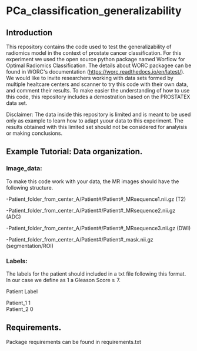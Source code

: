 # PCa_classification_generalizability


## Introduction 

This repository contains the code used to test the generalizability of radiomics model in the context of prostate cancer classification. For this experiment we used the open source python package named Worflow for Optimal Radiomics Classification. The details about WORC packagee can be found in WORC's documentation (https://worc.readthedocs.io/en/latest/).  We would like to invite researchers working with data sets formed by multiple healtcare centers and scanner to try this code with their own data, and comment their results. To make easier the understanding of how to use this code, this repository includes a demostration based on the PROSTATEX data set. 

Disclaimer: The data inside this repository is limited and is meant to be used only as example to learn how to adapt yuour data to this experiment. The results obtained with this limited set should not be considered for analyisis or making conclusions.

## Example Tutorial: Data organization.

### Image_data:

To make this code work with your data, the MR images should have the following structure. 

-Patient_folder_from_center_A/Patient#/Patient#_MRsequence1.nii.gz (T2)

-Patient_folder_from_center_A/Patient#/Patient#_MRsequence2.nii.gz (ADC)

-Patient_folder_from_center_A/Patient#/Patient#_MRsequence3.nii.gz (DWI)

-Patient_folder_from_center_A/Patient#/Patient#_mask.nii.gz (segmentation/ROI)
                                                
### Labels: 
The labels for the patient should included in a txt file following this format. In our case we define as 1 a Gleason Score ≥ 7.

Patient    Label  

Patient_1   1 <br />
Patient_2   0 <br />


## Requirements.

Package requirements can be found in requirements.txt


